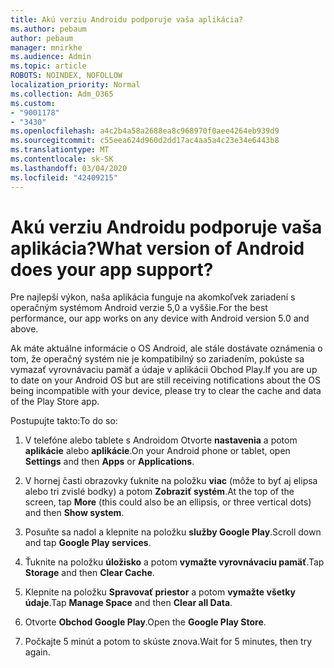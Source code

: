 ```yaml
---
title: Akú verziu Androidu podporuje vaša aplikácia?
ms.author: pebaum
author: pebaum
manager: mnirkhe
ms.audience: Admin
ms.topic: article
ROBOTS: NOINDEX, NOFOLLOW
localization_priority: Normal
ms.collection: Adm_O365
ms.custom:
- "9001178"
- "3430"
ms.openlocfilehash: a4c2b4a58a2688ea8c968970f0aee4264eb939d9
ms.sourcegitcommit: c55eea624d960d2dd17ac4aa5a4c23e34e6443b8
ms.translationtype: MT
ms.contentlocale: sk-SK
ms.lasthandoff: 03/04/2020
ms.locfileid: "42409215"
---
```

# <a name="what-version-of-android-does-your-app-support"></a><span data-ttu-id="6a0ab-102">Akú verziu Androidu podporuje vaša aplikácia?</span><span class="sxs-lookup"><span data-stu-id="6a0ab-102">What version of Android does your app support?</span></span>

<span data-ttu-id="6a0ab-103">Pre najlepší výkon, naša aplikácia funguje na akomkoľvek zariadení s operačným systémom Android verzie 5,0 a vyššie.</span><span class="sxs-lookup"><span data-stu-id="6a0ab-103">For the best performance, our app works on any device with Android version 5.0 and above.</span></span>

<span data-ttu-id="6a0ab-104">Ak máte aktuálne informácie o OS Android, ale stále dostávate oznámenia o tom, že operačný systém nie je kompatibilný so zariadením, pokúste sa vymazať vyrovnávaciu pamäť a údaje v aplikácii Obchod Play.</span><span class="sxs-lookup"><span data-stu-id="6a0ab-104">If you are up to date on your Android OS but are still receiving notifications about the OS being incompatible with your device, please try to clear the cache and data of the Play Store app.</span></span>

<span data-ttu-id="6a0ab-105">Postupujte takto:</span><span class="sxs-lookup"><span data-stu-id="6a0ab-105">To do so:</span></span> 

1. <span data-ttu-id="6a0ab-106">V telefóne alebo tablete s Androidom Otvorte **nastavenia** a potom **aplikácie** alebo **aplikácie**.</span><span class="sxs-lookup"><span data-stu-id="6a0ab-106">On your Android phone or tablet, open **Settings** and then **Apps** or **Applications**.</span></span>

2. <span data-ttu-id="6a0ab-107">V hornej časti obrazovky ťuknite na položku **viac** (môže to byť aj elipsa alebo tri zvislé bodky) a potom **Zobraziť systém**.</span><span class="sxs-lookup"><span data-stu-id="6a0ab-107">At the top of the screen, tap **More** (this could also be an ellipsis, or three vertical dots) and then **Show system**.</span></span> 

3. <span data-ttu-id="6a0ab-108">Posuňte sa nadol a klepnite na položku **služby Google Play**.</span><span class="sxs-lookup"><span data-stu-id="6a0ab-108">Scroll down and tap **Google Play services**.</span></span> 

4. <span data-ttu-id="6a0ab-109">Ťuknite na položku **úložisko** a potom **vymažte vyrovnávaciu pamäť**.</span><span class="sxs-lookup"><span data-stu-id="6a0ab-109">Tap **Storage** and then **Clear Cache**.</span></span> 

5. <span data-ttu-id="6a0ab-110">Klepnite na položku **Spravovať priestor** a potom **vymažte všetky údaje**.</span><span class="sxs-lookup"><span data-stu-id="6a0ab-110">Tap **Manage Space** and then **Clear all Data**.</span></span> 

6. <span data-ttu-id="6a0ab-111">Otvorte **Obchod Google Play**.</span><span class="sxs-lookup"><span data-stu-id="6a0ab-111">Open the **Google Play Store**.</span></span> 

7. <span data-ttu-id="6a0ab-112">Počkajte 5 minút a potom to skúste znova.</span><span class="sxs-lookup"><span data-stu-id="6a0ab-112">Wait for 5 minutes, then try again.</span></span> 